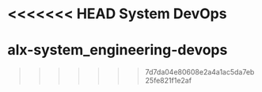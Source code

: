 <<<<<<< HEAD
System DevOps
=======
# alx-system_engineering-devops
>>>>>>> 7d7da04e80608e2a4a1ac5da7eb25fe821f1e2af
